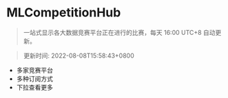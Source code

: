 # MLCompetitionHub

> 一站式显示各大数据竞赛平台正在进行的比赛，每天 16:00 UTC+8 自动更新。
  
> 更新时间: 2022-08-08T15:58:43+0800 

* 多家竞赛平台
* 多种订阅方式
* 下拉查看更多